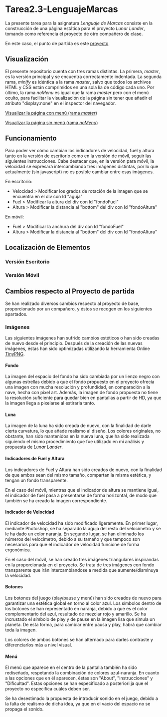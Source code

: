 # Tarea2.3-LenguajeMarcas
La presente tarea para la asignatura *Lenguaje de Marcas* consiste en la construcción de una página estática para el proyecto *Lunar Lander*, tomando como referencia el proyecto de otro compañero de clase.

En este caso, el punto de partida es este [proyecto](https://github.com/shamshir/Lunar_Lander).
## Visualización
El presente repositorio cuenta con tres ramas distintas. La primera, *master*, es la versión principal y se encuentra correctamente indentada. La segunda rama, *minify* es idéntica a la rama *master*, salvo que todos los archivos HTML y CSS están comprimidos en una sola lía de código cada uno. Por último, la rama *noMenu* es igual que la rama *master* pero con el menú oculto, para facilitar la visualización de la página sin tener que añadir el atributo "display:none" en el inspector del navegador.

[Visualizar la página con menú (rama *master*)](https://rawgit.com/shamshir/Tarea2.3-LenguajeMarcas/master/index.html)

[Visualizar la página sin menú (rama *noMenu*)](https://rawgit.com/shamshir/Tarea2.3-LenguajeMarcas/noMenu/index.html)

## Funcionamiento
Para poder ver cómo cambian los indicadores de velocidad, fuel y altura tanto en la versión de escritorio como en la versión de móvil, seguir las siguientes instrucciones. Cabe destacar que, en la versión para móvil, la velocidad se expresará intercambiando tres imágenes distintas, por lo que actualmente (sin javascript) no es posible cambiar entre esas imágenes.

En escritorio:
* Velocidad > Modificar los grados de rotación de la imagen que se encuentra en el div con Id "aguja"
* Fuel > Modificar la altura del div con Id "fondoFuel"
* Altura > Modificar la distancia al "bottom" del div con Id "fondoAltura"

En móvil:
* Fuel > Modificar la anchura del div con Id "fondoFuel"
* Altura > Modificar la distancia al "bottom" del div con Id "fondoAltura"

## Localización de Elementos
### Versión Escritorio
### Versión Móvil
## Cambios respecto al Proyecto de partida
Se han realizado diversos cambios respecto al proyecto de base, proporcionado por un compañero, y éstos se recogen en los siguientes apartados.
### Imágenes
Las siguientes imágenes han sufrido cambios estéticos o han sido creadas de nuevo desde el principio. Después de la creación de las nuevas imágenes, éstas han sido optimizadas utilizando la herramienta Online [TinyPNG](https://tinypng.com/).
#### Fondo
La imagen del espacio del fondo ha sido cambiada por un lienzo negro con algunas estrellas debido a que el fondo propuesto en el proyecto ofrecía una imagen con mucha resolución y profundidad, en comparación a la nave, hecha con pixel art. Además, la imagen de fondo propuesta no tiene la resolución suficiente para quedar bien en pantallas a partir de HD, ya que la imagen llega a pixelarse al estirarla tanto.
#### Luna
La imagen de la luna ha sido creada de nuevo, con la finalidad de darle cierta curvatura, lo que añade realismo al diseño. Los colores originales, no obstante, han sido mantenidos en la nueva luna, que ha sido realizada siguiendo el mismo procedimiento que fue utilizado en mi análisis y propuesta de *Lunar Lander*.
#### Indicadores de Fuel y Altura
Los indicadores de Fuel y Altura han sido creados de nuevo, con la finalidad de que ambos sean del mismo tamaño, compartan la misma estética, y tengan un fondo transparente.

En el caso del móvil, mientras que el indicador de altura se mantiene igual, el indicador de fuel pasa a presentarse de forma horizontal, de modo que también se ha creado la imagen correspondiente.
#### Indicador de Velocidad
El indicador de velocidad ha sido modificado ligeramente. En primer lugar, mediante Photoshop, se ha separado la aguja del resto del velocímetro y se le ha dado un color naranja. En segundo lugar, se han eliminado los números del velocímetro, debido a su tamaño y que tampoco son necesarios para que el indicador de velocidad funcione de forma ergonómica.

En el caso del móvil, se han creado tres imágenes triangulares inspirandas en la proporcionada en el proyecto. Se trata de tres imágenes con fondo transparente que irán intercambiandose a medida que aumente/disminuya la velocidad.
#### Botones
Los botones del juego (play/pause y menú) han sido creados de nuevo para garantizar una estética global en torno al color azul. Los símbolos dentro de los botones se han representado en naranja, debido a que es el color complementario del azul, resultado de mezclar rojo y amarillo.
Se ha incrustado el símbolo de play y de pause en la imagen lisa que simula un planeta. De esta forma, para cambiar entre pausa y play, habrá que cambiar toda la imagen.

Los colores de ambos botones se han alternado para darles contraste y diferenciarlos más a nivel visual.
#### Menú
El menú que aparece en el centro de la pantalla también ha sido rediseñado, respetando la combinación de colores azul-naranja. En cuanto a las opciones que en él aparecen, éstas son "About", "Instrucciones" y "Dificultad". Estas opciones se han especificado a posteriori ja que el proyecto no especifica cuáles deben ser.

Se ha desestimado la propuesta de introducir sonido en el juego, debido a la falta de realismo de dicha idea, ya que en el vacío del espacio no se propaga el sonido.
